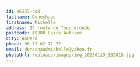 ```yaml
---
id: aEJ37-co0
lastname: Denechaud
firstname: Michelle
address: 15 route de Toucheronde
postcode: 49800 Loire Authion
city: Andard
phone: 06 73 62 77 72
email: denechaudmichelle@yahoo.fr
photoUrl: /uploads/images/img_20230119_132015.jpg
---
```

